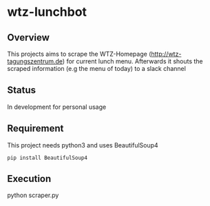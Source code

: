 # wtz-lunchbot

## Overview
This projects aims to scrape the WTZ-Homepage (http://wtz-tagungszentrum.de) for current lunch menu.
Afterwards it shouts the scraped information (e.g the menu of today) to a slack channel

## Status
In development for personal usage

## Requirement
This project needs python3 and uses BeautifulSoup4


`pip install BeautifulSoup4`

## Execution
python scraper.py



